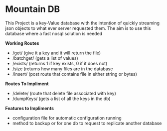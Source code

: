 # Mountain DB
This Project is a key-Value database with the intention of quickly streaming json objects to what ever server requested them. The aim is to use this database where a fast nosql solution is needed 

**Working Routes**
- /get/ (give it a key and it will return the file)
- /batchget/ (gets a list of values)
- /exists/ (returns 1 if key exists, 0 if it does not)
- /size (returns how many files are in the database
- /insert/ (post route that contains file in either string or bytes)

**Routes To Impliment**
- /delete/ (route that delete file associated with key)
- /dumpKeys/ (gets a list of all the keys in the db)

**Features to Impliments**
- configuration file for automatic configuration running 
- method to backup or for one db to request to replicate another database
